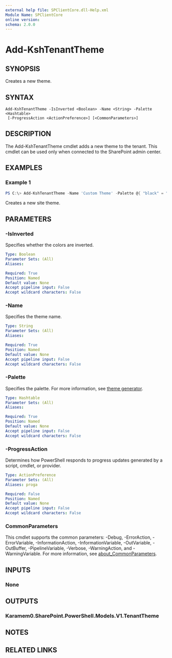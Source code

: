 ```yaml
---
external help file: SPClientCore.dll-Help.xml
Module Name: SPClientCore
online version:
schema: 2.0.0
---
```


# Add-KshTenantTheme

## SYNOPSIS
Creates a new theme.

## SYNTAX

```
Add-KshTenantTheme -IsInverted <Boolean> -Name <String> -Palette <Hashtable>
 [-ProgressAction <ActionPreference>] [<CommonParameters>]
```

## DESCRIPTION
The Add-KshTenantTheme cmdlet adds a new theme to the tenant. This cmdlet can be used only when connected to the SharePoint admin center.

## EXAMPLES

### Example 1
```powershell
PS C:\> Add-KshTenantTheme -Name 'Custom Theme' -Palette @{ "black" = "#000000" }
```

Creates a new site theme.

## PARAMETERS

### -IsInverted
Specifies whether the colors are inverted.

```yaml
Type: Boolean
Parameter Sets: (All)
Aliases:

Required: True
Position: Named
Default value: None
Accept pipeline input: False
Accept wildcard characters: False
```

### -Name
Specifies the theme name.

```yaml
Type: String
Parameter Sets: (All)
Aliases:

Required: True
Position: Named
Default value: None
Accept pipeline input: False
Accept wildcard characters: False
```

### -Palette
Specifies the palette.
For more information, see [theme generator](https://developer.microsoft.com/en-us/fabric#/styles/themegenerator).

```yaml
Type: Hashtable
Parameter Sets: (All)
Aliases:

Required: True
Position: Named
Default value: None
Accept pipeline input: False
Accept wildcard characters: False
```

### -ProgressAction
Determines how PowerShell responds to progress updates generated by a script, cmdlet, or provider.

```yaml
Type: ActionPreference
Parameter Sets: (All)
Aliases: proga

Required: False
Position: Named
Default value: None
Accept pipeline input: False
Accept wildcard characters: False
```

### CommonParameters
This cmdlet supports the common parameters: -Debug, -ErrorAction, -ErrorVariable, -InformationAction, -InformationVariable, -OutVariable, -OutBuffer, -PipelineVariable, -Verbose, -WarningAction, and -WarningVariable. For more information, see [about_CommonParameters](http://go.microsoft.com/fwlink/?LinkID=113216).

## INPUTS

### None

## OUTPUTS

### Karamem0.SharePoint.PowerShell.Models.V1.TenantTheme

## NOTES

## RELATED LINKS

